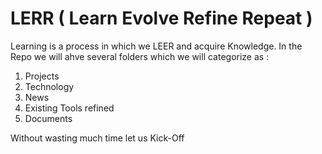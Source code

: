 # LERR ( Learn Evolve Refine Repeat )

Learning is a process in which we LEER and acquire Knowledge. In the Repo we will ahve several folders which we will categorize as :
1) Projects
2) Technology
3) News
4) Existing Tools refined
5) Documents

Without wasting much time let us Kick-Off
